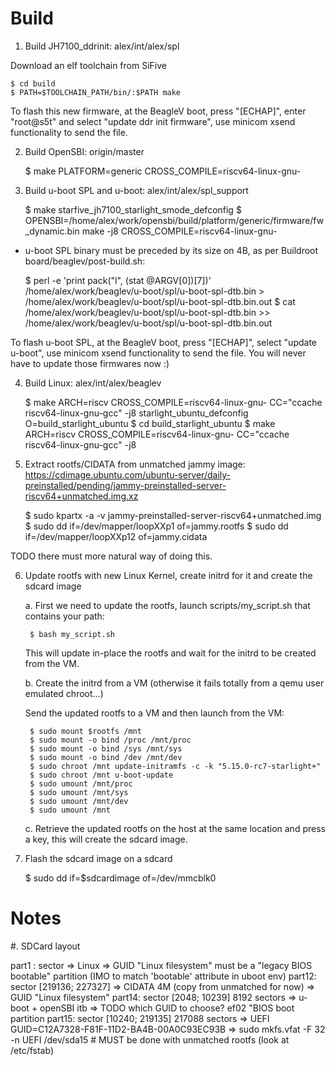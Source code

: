 # Build

1. Build JH7100_ddrinit: alex/int/alex/spl

Download an elf toolchain from SiFive

	$ cd build
	$ PATH=$TOOLCHAIN_PATH/bin/:$PATH make

To flash this new firmware, at the BeagleV boot, press "[ECHAP]", enter "root@s5t" and select "update ddr init firmware", use minicom xsend functionality to send the file.

2. Build OpenSBI: origin/master

	$ make PLATFORM=generic CROSS_COMPILE=riscv64-linux-gnu-

3. Build u-boot SPL and u-boot: alex/int/alex/spl_support

	$ make starfive_jh7100_starlight_smode_defconfig
	$ OPENSBI=/home/alex/work/opensbi/build/platform/generic/firmware/fw_dynamic.bin make -j8 CROSS_COMPILE=riscv64-linux-gnu-

  * u-boot SPL binary must be preceded by its size on 4B, as per Buildroot board/beaglev/post-build.sh:

	$ perl -e 'print pack("l", (stat @ARGV[0])[7])' /home/alex/work/beaglev/u-boot/spl/u-boot-spl-dtb.bin > /home/alex/work/beaglev/u-boot/spl/u-boot-spl-dtb.bin.out
	$ cat /home/alex/work/beaglev/u-boot/spl/u-boot-spl-dtb.bin >> /home/alex/work/beaglev/u-boot/spl/u-boot-spl-dtb.bin.out

To flash u-boot SPL, at the BeagleV boot, press "[ECHAP]", select "update u-boot", use minicom xsend functionality to send the file.
You will never have to update those firmwares now :)

4. Build Linux: alex/int/alex/beaglev

	$ make ARCH=riscv CROSS_COMPILE=riscv64-linux-gnu- CC="ccache riscv64-linux-gnu-gcc" -j8 starlight_ubuntu_defconfig O=build_starlight_ubuntu
	$ cd build_starlight_ubuntu
	$ make ARCH=riscv CROSS_COMPILE=riscv64-linux-gnu- CC="ccache riscv64-linux-gnu-gcc" -j8

5. Extract rootfs/CIDATA from unmatched jammy image: https://cdimage.ubuntu.com/ubuntu-server/daily-preinstalled/pending/jammy-preinstalled-server-riscv64+unmatched.img.xz

	$ sudo kpartx -a -v jammy-preinstalled-server-riscv64+unmatched.img
	$ sudo dd if=/dev/mapper/loopXXp1 of=jammy.rootfs
	$ sudo dd if=/dev/mapper/loopXXp12 of=jammy.cidata

TODO there must more natural way of doing this.

6. Update rootfs with new Linux Kernel, create initrd for it and create the sdcard image

	a. First we need to update the rootfs, launch scripts/my_script.sh that contains your path:

		$ bash my_script.sh

	This will update in-place the rootfs and wait for the initrd to be created from the VM.

	b. Create the initrd from a VM (otherwise it fails totally from a qemu user emulated chroot...)

	Send the updated rootfs to a VM and then launch from the VM:

		$ sudo mount $rootfs /mnt
		$ sudo mount -o bind /proc /mnt/proc
		$ sudo mount -o bind /sys /mnt/sys
		$ sudo mount -o bind /dev /mnt/dev
		$ sudo chroot /mnt update-initramfs -c -k "5.15.0-rc7-starlight+"
		$ sudo chroot /mnt u-boot-update
		$ sudo umount /mnt/proc
		$ sudo umount /mnt/sys
		$ sudo umount /mnt/dev
		$ sudo umount /mnt

	c. Retrieve the updated rootfs on the host at the same location and press a key, this will create the sdcard image.

7. Flash the sdcard image on a sdcard

	$ sudo dd if=$sdcardimage of=/dev/mmcblk0

Notes
=====

#. SDCard layout

part1 : sector 	=> Linux => GUID "Linux filesystem" must be a "legacy BIOS bootable" partition (IMO to match 'bootable' attribute in uboot env)
part12: sector [219136; 227327] => CIDATA 4M (copy from unmatched for now) => GUID "Linux filesystem"
part14: sector [2048; 10239] 8192 sectors => u-boot + openSBI itb => TODO which GUID to choose? ef02 "BIOS boot partition
part15: sector [10240; 219135] 217088 sectors => UEFI GUID=C12A7328-F81F-11D2-BA4B-00A0C93EC93B
=> sudo mkfs.vfat -F 32 -n UEFI /dev/sda15 # MUST be done with unmatched rootfs (look at /etc/fstab)
